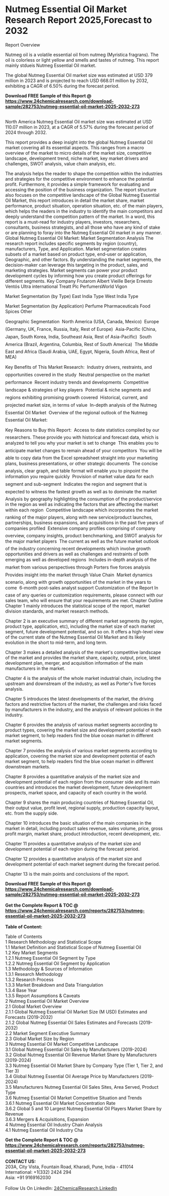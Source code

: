 <h1>Nutmeg Essential Oil Market Research Report 2025,Forecast to 2032</h1><p>Report Overview</p><p>
Nutmeg oil is a volatile essential oil from nutmeg (Myristica fragrans). The oil is colorless or light yellow and smells and tastes of nutmeg. This report mainly stdueis Nutmeg Essential Oil market.</p><p>
The global Nutmeg Essential Oil market size was estimated at USD 379 million in 2023 and is projected to reach USD 668.01 million by 2032, exhibiting a CAGR of 6.50% during the forecast period.</p><div><b>Download FREE Sample of this Report @ 
            <a href="https://www.24chemicalresearch.com/download-sample/282753/nutmeg-essential-oil-market-2025-2032-273">
            https://www.24chemicalresearch.com/download-sample/282753/nutmeg-essential-oil-market-2025-2032-273</a></b></div><br><p>
North America Nutmeg Essential Oil market size was estimated at USD 110.07 million in 2023, at a CAGR of 5.57% during the forecast period of 2024 through 2032.</p><p>
This report provides a deep insight into the global Nutmeg Essential Oil market covering all its essential aspects. This ranges from a macro overview of the market to micro details of the market size, competitive landscape, development trend, niche market, key market drivers and challenges, SWOT analysis, value chain analysis, etc.</p><p>
The analysis helps the reader to shape the competition within the industries and strategies for the competitive environment to enhance the potential profit. Furthermore, it provides a simple framework for evaluating and accessing the position of the business organization. The report structure also focuses on the competitive landscape of the Global Nutmeg Essential Oil Market, this report introduces in detail the market share, market performance, product situation, operation situation, etc. of the main players, which helps the readers in the industry to identify the main competitors and deeply understand the competition pattern of the market.
In a word, this report is a must-read for industry players, investors, researchers, consultants, business strategists, and all those who have any kind of stake or are planning to foray into the Nutmeg Essential Oil market in any manner.
Global Nutmeg Essential Oil Market: Market Segmentation Analysis
The research report includes specific segments by region (country), manufacturers, Type, and Application. Market segmentation creates subsets of a market based on product type, end-user or application, Geographic, and other factors. By understanding the market segments, the decision-maker can leverage this targeting in the product, sales, and marketing strategies. Market segments can power your product development cycles by informing how you create product offerings for different segments.
Key Company
Frutarom
Albert Vieille
Berje
Ernesto Ventós
Ultra international
Treatt Plc
PerfumersWorld
Vigon</p><p>
Market Segmentation (by Type)
East India Type
West India Type</p><p>
Market Segmentation (by Application)
Perfume
Pharmaceuticals
Food Spices
Other</p><p>
Geographic Segmentation
 North America (USA, Canada, Mexico)
 Europe (Germany, UK, France, Russia, Italy, Rest of Europe)
 Asia-Pacific (China, Japan, South Korea, India, Southeast Asia, Rest of Asia-Pacific)
 South America (Brazil, Argentina, Columbia, Rest of South America)
 The Middle East and Africa (Saudi Arabia, UAE, Egypt, Nigeria, South Africa, Rest of MEA)</p><p>
Key Benefits of This Market Research:
 Industry drivers, restraints, and opportunities covered in the study
 Neutral perspective on the market performance
 Recent industry trends and developments
 Competitive landscape &amp; strategies of key players
 Potential &amp; niche segments and regions exhibiting promising growth covered
 Historical, current, and projected market size, in terms of value
 In-depth analysis of the Nutmeg Essential Oil Market
 Overview of the regional outlook of the Nutmeg Essential Oil Market:</p><p>
Key Reasons to Buy this Report:
 Access to date statistics compiled by our researchers. These provide you with historical and forecast data, which is analyzed to tell you why your market is set to change
 This enables you to anticipate market changes to remain ahead of your competitors
 You will be able to copy data from the Excel spreadsheet straight into your marketing plans, business presentations, or other strategic documents
 The concise analysis, clear graph, and table format will enable you to pinpoint the information you require quickly
 Provision of market value data for each segment and sub-segment
 Indicates the region and segment that is expected to witness the fastest growth as well as to dominate the market
 Analysis by geography highlighting the consumption of the product/service in the region as well as indicating the factors that are affecting the market within each region
 Competitive landscape which incorporates the market ranking of the major players, along with new service/product launches, partnerships, business expansions, and acquisitions in the past five years of companies profiled
 Extensive company profiles comprising of company overview, company insights, product benchmarking, and SWOT analysis for the major market players
 The current as well as the future market outlook of the industry concerning recent developments which involve growth opportunities and drivers as well as challenges and restraints of both emerging as well as developed regions
 Includes in-depth analysis of the market from various perspectives through Porters five forces analysis
 Provides insight into the market through Value Chain
 Market dynamics scenario, along with growth opportunities of the market in the years to come
 6-month post-sales analyst support
Customization of the Report
In case of any queries or customization requirements, please connect with our sales team, who will ensure that your requirements are met.
Chapter Outline
Chapter 1 mainly introduces the statistical scope of the report, market division standards, and market research methods.</p><p>
Chapter 2 is an executive summary of different market segments (by region, product type, application, etc), including the market size of each market segment, future development potential, and so on. It offers a high-level view of the current state of the Nutmeg Essential Oil Market and its likely evolution in the short to mid-term, and long term.</p><p>
Chapter 3 makes a detailed analysis of the market's competitive landscape of the market and provides the market share, capacity, output, price, latest development plan, merger, and acquisition information of the main manufacturers in the market.</p><p>
Chapter 4 is the analysis of the whole market industrial chain, including the upstream and downstream of the industry, as well as Porter's five forces analysis.</p><p>
Chapter 5 introduces the latest developments of the market, the driving factors and restrictive factors of the market, the challenges and risks faced by manufacturers in the industry, and the analysis of relevant policies in the industry.</p><p>
Chapter 6 provides the analysis of various market segments according to product types, covering the market size and development potential of each market segment, to help readers find the blue ocean market in different market segments.</p><p>
Chapter 7 provides the analysis of various market segments according to application, covering the market size and development potential of each market segment, to help readers find the blue ocean market in different downstream markets.</p><p>
Chapter 8 provides a quantitative analysis of the market size and development potential of each region from the consumer side and its main countries and introduces the market development, future development prospects, market space, and capacity of each country in the world.</p><p>
Chapter 9 shares the main producing countries of Nutmeg Essential Oil, their output value, profit level, regional supply, production capacity layout, etc. from the supply side.</p><p>
Chapter 10 introduces the basic situation of the main companies in the market in detail, including product sales revenue, sales volume, price, gross profit margin, market share, product introduction, recent development, etc.</p><p>
Chapter 11 provides a quantitative analysis of the market size and development potential of each region during the forecast period.</p><p>
Chapter 12 provides a quantitative analysis of the market size and development potential of each market segment during the forecast period.</p><p>
Chapter 13 is the main points and conclusions of the report.</p><p>
</p><div><b>Download FREE Sample of this Report @ 
            <a href="https://www.24chemicalresearch.com/download-sample/282753/nutmeg-essential-oil-market-2025-2032-273">
            https://www.24chemicalresearch.com/download-sample/282753/nutmeg-essential-oil-market-2025-2032-273</a></b></div><br><div><b>Get the Complete Report & TOC @ 
            <a href="https://www.24chemicalresearch.com/reports/282753/nutmeg-essential-oil-market-2025-2032-273">
            https://www.24chemicalresearch.com/reports/282753/nutmeg-essential-oil-market-2025-2032-273</a></b></div><br>
            <b>Table of Content:</b><p>Table of Contents<br />
1 Research Methodology and Statistical Scope<br />
1.1 Market Definition and Statistical Scope of Nutmeg Essential Oil<br />
1.2 Key Market Segments<br />
1.2.1 Nutmeg Essential Oil Segment by Type<br />
1.2.2 Nutmeg Essential Oil Segment by Application<br />
1.3 Methodology & Sources of Information<br />
1.3.1 Research Methodology<br />
1.3.2 Research Process<br />
1.3.3 Market Breakdown and Data Triangulation<br />
1.3.4 Base Year<br />
1.3.5 Report Assumptions & Caveats<br />
2 Nutmeg Essential Oil Market Overview<br />
2.1 Global Market Overview<br />
2.1.1 Global Nutmeg Essential Oil Market Size (M USD) Estimates and Forecasts (2019-2032)<br />
2.1.2 Global Nutmeg Essential Oil Sales Estimates and Forecasts (2019-2032)<br />
2.2 Market Segment Executive Summary<br />
2.3 Global Market Size by Region<br />
3 Nutmeg Essential Oil Market Competitive Landscape<br />
3.1 Global Nutmeg Essential Oil Sales by Manufacturers (2019-2024)<br />
3.2 Global Nutmeg Essential Oil Revenue Market Share by Manufacturers (2019-2024)<br />
3.3 Nutmeg Essential Oil Market Share by Company Type (Tier 1, Tier 2, and Tier 3)<br />
3.4 Global Nutmeg Essential Oil Average Price by Manufacturers (2019-2024)<br />
3.5 Manufacturers Nutmeg Essential Oil Sales Sites, Area Served, Product Type<br />
3.6 Nutmeg Essential Oil Market Competitive Situation and Trends<br />
3.6.1 Nutmeg Essential Oil Market Concentration Rate<br />
3.6.2 Global 5 and 10 Largest Nutmeg Essential Oil Players Market Share by Revenue<br />
3.6.3 Mergers & Acquisitions, Expansion<br />
4 Nutmeg Essential Oil Industry Chain Analysis<br />
4.1 Nutmeg Essential Oil Industry Cha</p><div><b>Get the Complete Report & TOC @ 
            <a href="https://www.24chemicalresearch.com/reports/282753/nutmeg-essential-oil-market-2025-2032-273">
            https://www.24chemicalresearch.com/reports/282753/nutmeg-essential-oil-market-2025-2032-273</a></b></div><br><b>CONTACT US:</b><br>
            203A, City Vista, Fountain Road, Kharadi, Pune, India - 411014<br>
            International: +1(332) 2424 294<br>
            Asia: +91 9169162030 <br><br>
            Follow Us On LinkedIn: <a href="https://www.linkedin.com/company/24chemicalresearch/">24ChemicalResearch LinkedIn</a>